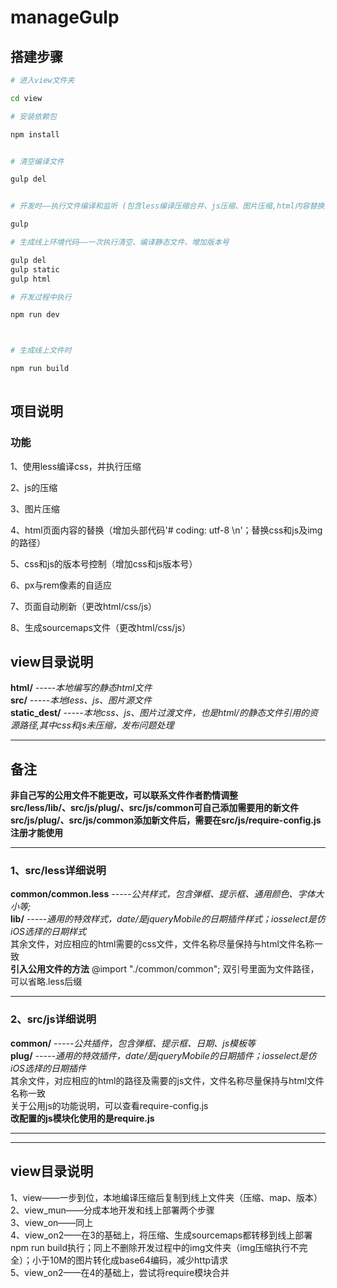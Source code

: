 # manageGulp  


## 搭建步骤  

``` bash
# 进入view文件夹  

cd view  

# 安装依赖包    

npm install  


# 清空编译文件 

gulp del 


# 开发时——执行文件编译和监听 (包含less编译压缩合并、js压缩、图片压缩,html内容替换)  

gulp 

# 生成线上环境代码——一次执行清空、编译静态文件、增加版本号  

gulp del  
gulp static  
gulp html  


```

``` bash
# 开发过程中执行 

npm run dev  



# 生成线上文件时 

npm run build  
 


```

## 项目说明

### 功能  

1、使用less编译css，并执行压缩  

2、js的压缩     

3、图片压缩      

4、html页面内容的替换（增加头部代码'# coding: utf-8 \n'；替换css和js及img的路径）      

5、css和js的版本号控制（增加css和js版本号）       

6、px与rem像素的自适应  

7、页面自动刷新（更改html/css/js） 

8、生成sourcemaps文件（更改html/css/js）
 

 


## view目录说明  

**html/**       *-----本地编写的静态html文件*  
**src/**            *-----本地less、js、图片源文件*  
**static_dest/**    *-----本地css、js、图片过渡文件，也是html/的静态文件引用的资源路径,其中css和js未压缩，发布问题处理*  


---
## 备注  
**非自己写的公用文件不能更改，可以联系文件作者酌情调整**  
**src/less/lib/、src/js/plug/、src/js/common可自己添加需要用的新文件**  
**src/js/plug/、src/js/common添加新文件后，需要在src/js/require-config.js注册才能使用**   

---

### 1、src/less详细说明  
**common/common.less** *-----公共样式，包含弹框、提示框、通用颜色、字体大小等;*  
**lib/** *-----通用的特效样式，date/是jqueryMobile的日期插件样式；iosselect是仿iOS选择的日期样式*  
其余文件，对应相应的html需要的css文件，文件名称尽量保持与html文件名称一致  
**引入公用文件的方法**   @import "./common/common";  双引号里面为文件路径，可以省略.less后缀  


---

### 2、src/js详细说明  
**common/** *-----公共插件，包含弹框、提示框、日期、js模板等*  
**plug/** *-----通用的特效插件，date/是jqueryMobile的日期插件；iosselect是仿iOS选择的日期插件*  
其余文件，对应相应的html的路径及需要的js文件，文件名称尽量保持与html文件名称一致  
关于公用js的功能说明，可以查看require-config.js   
**改配置的js模块化使用的是require.js**  

---
---


## view目录说明 
1、view——一步到位，本地编译压缩后复制到线上文件夹（压缩、map、版本）  
2、view_mun——分成本地开发和线上部署两个步骤  
3、view_on——同上  
4、view_on2——在3的基础上，将压缩、生成sourcemaps都转移到线上部署npm run build执行；同上不删除开发过程中的img文件夹（img压缩执行不完全）；小于10M的图片转化成base64编码，减少http请求  
5、view_on2——在4的基础上，尝试将require模块合并


